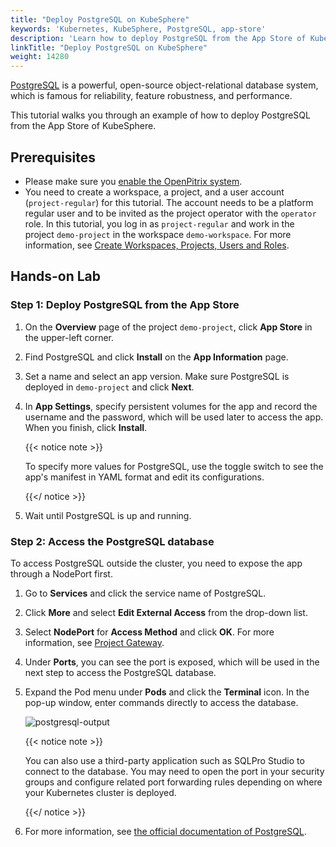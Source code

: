 ```yaml
---
title: "Deploy PostgreSQL on KubeSphere"
keywords: 'Kubernetes, KubeSphere, PostgreSQL, app-store'
description: 'Learn how to deploy PostgreSQL from the App Store of KubeSphere and access its service.'
linkTitle: "Deploy PostgreSQL on KubeSphere"
weight: 14280
---
```


[PostgreSQL](https://www.postgresql.org/) is a powerful, open-source object-relational database system, which is famous for reliability, feature robustness, and performance.

This tutorial walks you through an example of how to deploy PostgreSQL from the App Store of KubeSphere.

## Prerequisites

- Please make sure you [enable the OpenPitrix system](../../../pluggable-components/app-store/).
- You need to create a workspace, a project, and a user account (`project-regular`) for this tutorial. The account needs to be a platform regular user and to be invited as the project operator with the `operator` role. In this tutorial, you log in as `project-regular` and work in the project `demo-project` in the workspace `demo-workspace`. For more information, see [Create Workspaces, Projects, Users and Roles](../../../quick-start/create-workspace-and-project/).

## Hands-on Lab

### Step 1: Deploy PostgreSQL from the App Store

1. On the **Overview** page of the project `demo-project`, click **App Store** in the upper-left corner.

2. Find PostgreSQL and click **Install** on the **App Information** page.

3. Set a name and select an app version. Make sure PostgreSQL is deployed in `demo-project` and click **Next**.

4. In **App Settings**, specify persistent volumes for the app and record the username and the password, which will be used later to access the app. When you finish, click **Install**.

   {{< notice note >}} 

   To specify more values for PostgreSQL, use the toggle switch to see the app's manifest in YAML format and edit its configurations.

   {{</ notice >}} 

5. Wait until PostgreSQL is up and running.

### Step 2: Access the PostgreSQL database

To access PostgreSQL outside the cluster, you need to expose the app through a NodePort first.

1. Go to **Services** and click the service name of PostgreSQL.

2. Click **More** and select **Edit External Access** from the drop-down list.

3. Select **NodePort** for **Access Method** and click **OK**. For more information, see [Project Gateway](../../../project-administration/project-gateway/).

4. Under **Ports**, you can see the port is exposed, which will be used in the next step to access the PostgreSQL database.

5. Expand the Pod menu under **Pods** and click the **Terminal** icon. In the pop-up window, enter commands directly to access the database.

   ![postgresql-output](/images/docs/v3.3/appstore/built-in-apps/postgresql-app/postgresql-output.png)

   {{< notice note >}}

   You can also use a third-party application such as SQLPro Studio to connect to the database. You may need to open the port in your security groups and configure related port forwarding rules depending on where your Kubernetes cluster is deployed.

   {{</ notice >}} 

6. For more information, see [the official documentation of PostgreSQL](https://www.postgresql.org/docs/).